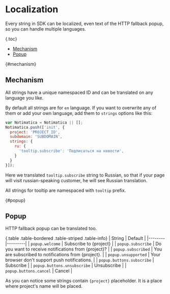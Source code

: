 # Localization

Every string in SDK can be localized, even text of the HTTP fallback popup, so you can handle multiple languages.

{.toc}
* [Mechanism](#mechanism)
* [Popup](#popup)

{#mechanism}
## Mechanism

All strings have a unique namespaced ID and can be translated on any language you like.

By default all strings are for `en` language. If you want to overwrite any of them or add your own language, add them to `strings` options like this:

```javascript
var Notimatica = Notimatica || [];
Notimatica.push(['init', {
  project: 'PROJECT_ID',
  subdomain: 'SUBDOMAIN',
  strings: {
    ru: {
      'tooltip.subscribe': 'Подписаться на новости',
    }
  }
}]);
```

Here we translated `tooltip.subscribe` string to Russian, so that if your page will visit russian-speaking customer, he will see Russian translation.

All strings for tooltip are namespaced with `tooltip` prefix.

{#popup}
## Popup

HTTP fallback popup can be translated too.

{.table .table-bordered .table-striped .table-info}
| String | Default |
|--------|---------|
| `popup.welcome` | Subscribe to {project} |
| `popup.subscribe` | Do you want to receive notifications from {project}? |
| `popup.subscribed` | You are subscribed to notifications from {project}. |
| `popup.unsupported` | Your browser don't support push notifications. |
| `popup.buttons.subscribe` | Subscribe |
| `popup.buttons.unsubscribe` | Unsubscribe |
| `popup.buttons.cancel` | Cancel |

As you can notice some strings contain `{project}` placeholder. It is a place where project's name will be placed.
